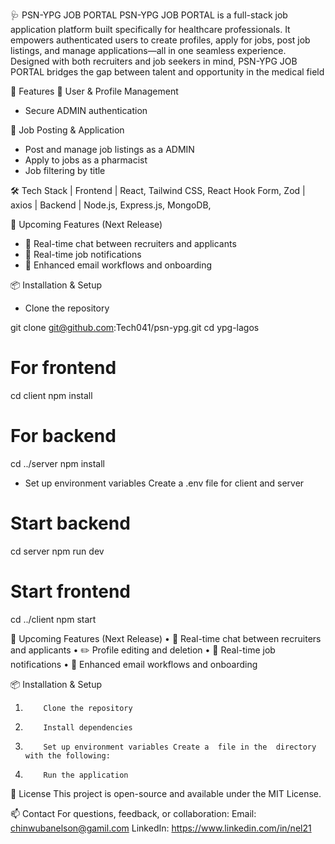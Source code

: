 🩺 PSN-YPG JOB PORTAL
PSN-YPG JOB PORTAL is a full-stack job application platform built specifically for healthcare professionals. It empowers authenticated users to create profiles, apply for jobs, post job listings, and manage applications—all in one seamless experience. Designed with both recruiters and job seekers in mind, PSN-YPG JOB PORTAL bridges the gap between talent and opportunity in the medical field

🚀 Features
👤 User & Profile Management

- Secure ADMIN authentication

💼 Job Posting & Application

- Post and manage job listings as a ADMIN
- Apply to jobs as a pharmacist
- Job filtering by title

🛠️ Tech Stack
| Frontend | React, Tailwind CSS, React Hook Form, Zod | axios
| Backend | Node.js, Express.js, MongoDB,

🔮 Upcoming Features (Next Release)

- 💬 Real-time chat between recruiters and applicants
- 🔔 Real-time job notifications
- 📩 Enhanced email workflows and onboarding

📦 Installation & Setup

- Clone the repository

git clone git@github.com:Tech041/psn-ypg.git
cd ypg-lagos

# For frontend

cd client
npm install

# For backend

cd ../server
npm install

- Set up environment variables Create a .env file for client and server

# Start backend

cd server
npm run dev

# Start frontend

cd ../client
npm start

🔮 Upcoming Features (Next Release)
• 💬 Real-time chat between recruiters and applicants
• ✏️ Profile editing and deletion
• 🔔 Real-time job notifications
• 📩 Enhanced email workflows and onboarding

📦 Installation & Setup

1.         Clone the repository

2.         Install dependencies

3.         Set up environment variables Create a  file in the  directory with the following:

4.         Run the application

📄 License
This project is open-source and available under the MIT License.

📫 Contact
For questions, feedback, or collaboration: Email: chinwubanelson@gamil.com
LinkedIn: https://www.linkedin.com/in/nel21
